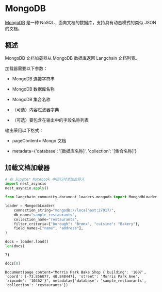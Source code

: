 # MongoDB

[MongoDB](https://www.mongodb.com/) 是一种 NoSQL、面向文档的数据库，支持具有动态模式的类似 JSON 的文档。

## 概述

MongoDB 文档加载器从 MongoDB 数据库返回 Langchain 文档列表。

加载器需要以下参数：

- MongoDB 连接字符串

- MongoDB 数据库名称

- MongoDB 集合名称

- （可选）内容过滤器字典

- （可选）要包含在输出中的字段名称列表

输出采用以下格式：

- pageContent= Mongo 文档

- metadata={'database': '[数据库名称]', 'collection': '[集合名称]'}

## 加载文档加载器

```python
# 在 Jupyter Notebook 中运行时添加此导入
import nest_asyncio
nest_asyncio.apply()
```

```python
from langchain_community.document_loaders.mongodb import MongodbLoader
```

```python
loader = MongodbLoader(
    connection_string="mongodb://localhost:27017/",
    db_name="sample_restaurants",
    collection_name="restaurants",
    filter_criteria={"borough": "Bronx", "cuisine": "Bakery"},
    field_names=["name", "address"],
)
```

```python
docs = loader.load()
len(docs)
```

```output
71
```

```python
docs[0]
```

```output
Document(page_content="Morris Park Bake Shop {'building': '1007', 'coord': [-73.856077, 40.848447], 'street': 'Morris Park Ave', 'zipcode': '10462'}", metadata={'database': 'sample_restaurants', 'collection': 'restaurants'})
```